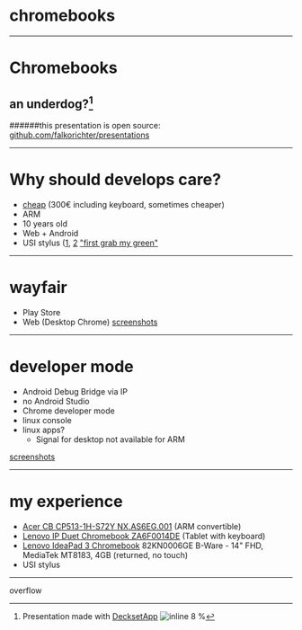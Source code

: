 # chromebooks



---

# Chromebooks
## an underdog?[^1]

######this presentation is open source: [github.com/falkorichter/presentations](https://github.com/falkorichter/presentations)

[^1]: Presentation made with [DecksetApp](http://decksetapp.com/) ![inline 8 %](http://cdn3.brettterpstra.com/uploads/2014/03/DecksetIcon.png)

---

# Why should develops care?

- [cheap](https://www.cyberport.de/tools/search-results.html?productsPerPage=24&sort=popularity&q=Chromebook&productPrice=120.0-320.0&page=1) (300€ including keyboard, sometimes cheaper)
- ARM
- 10 years old
- Web + Android
- USI stylus ([1](https://www.youtube.com/watch?v=7SS0ZvvBdso), [2](https://youtu.be/R29elYVVu6w?t=81) ["first grab my green"](https://youtu.be/r37JOgSX4hM?t=169)

---

# wayfair

- Play Store
- Web (Desktop Chrome)
[screenshots](https://photos.app.goo.gl/iD5hP45br2xyVFTd6)


---

# developer mode

- Android Debug Bridge via IP
- no Android Studio
- Chrome developer mode
- linux console
- linux apps?
	- Signal for desktop not available for ARM

[screenshots](https://photos.app.goo.gl/iD5hP45br2xyVFTd6)


---

# my experience

- [Acer CB CP513-1H-S72Y NX.AS6EG.001](https://www.cyberport.de/notebook-und-tablet/notebooks/acer/pdp/1c26-c9g/acer-chromebook-spin-513-13-fhd-touch-4gb-64gb-emmc-chromeos-cp513-1h-s72y.html) (ARM convertible)
- [Lenovo IP Duet Chromebook ZA6F0014DE](https://www.cyberport.de/notebook-und-tablet/notebooks/lenovo/pdp/1ceb-00d/lenovo-ideapad-duet-chromebook-2in1-10-fhd-ips-mediatek-4gb-64gb-chromeos.html) (Tablet with keyboard)
- [Lenovo IdeaPad 3 Chromebook](https://www.notebooksbilliger.de/product.php/lenovo+ideapad+3+chromebook+82kn0006ge+b+ware+750669) 82KN0006GE B-Ware - 14" FHD, MediaTek MT8183, 4GB (returned, no touch)
- USI stylus


---

overflow
